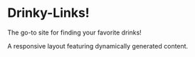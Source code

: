 # Drinky-Links!
The go-to site for finding your favorite drinks!

A responsive layout featuring dynamically generated content.
